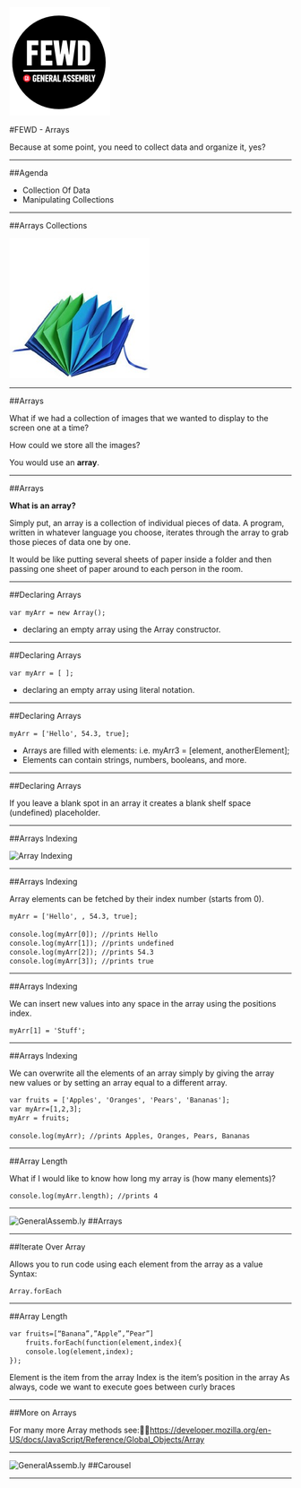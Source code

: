 ![GeneralAssemb.ly](../../img/icons/FEWD_Logo.png)

#FEWD - Arrays

Because at some point, you need to collect data and organize it, yes?

---


##Agenda

*	Collection Of Data
*	Manipulating Collections

---


##Arrays Collections


![accordion folder](../../img/unit_1/accordian.jpg)

---


##Arrays

What if we had a collection of images that we wanted to display to the screen one at a time? 

How could we store all the images? 

You would use an **array**.

---


##Arrays

__What is an array?__

Simply put, an array is a collection of individual pieces of data. A program, written in whatever language you choose, iterates through the array to grab those pieces of data one by one.

It would be like putting several sheets of paper inside a folder and then passing one sheet of paper around to each person in the room.

---



##Declaring Arrays

```var myArr = new Array();```

*	declaring an empty array using the Array constructor.

---


##Declaring Arrays

```var myArr = [ ];```

*	declaring an empty array using literal notation.
	
---

##Declaring Arrays

```myArr = ['Hello', 54.3, true];```

*	Arrays are filled with elements: i.e. myArr3 = [element, anotherElement];
*	Elements can contain strings, numbers, booleans, and more.
	

---

##Declaring Arrays
	
	
If you leave a blank spot in an array it creates a blank shelf space (undefined) placeholder.

---


##Arrays Indexing

![Array Indexing](../../img/unit_1/array_index_diagram.png)


---


##Arrays Indexing

Array elements can be fetched by their index number (starts from 0).

	myArr = ['Hello', , 54.3, true];

	console.log(myArr[0]); //prints Hello
	console.log(myArr[1]); //prints undefined
	console.log(myArr[2]); //prints 54.3
	console.log(myArr[3]); //prints true
	
---


##Arrays Indexing

We can insert new values into any space in the array using the positions index.

	myArr[1] = 'Stuff';


---


##Arrays Indexing

We can overwrite all the elements of an array simply by giving the array new values or by setting an array equal to a different array.
	
	var fruits = ['Apples', 'Oranges', 'Pears', 'Bananas'];
	var myArr=[1,2,3];
	myArr = fruits;
	
	console.log(myArr); //prints Apples, Oranges, Pears, Bananas

---

##Array Length

What if I would like to know how long my array is (how many elements)?
	
	console.log(myArr.length); //prints 4

---

![GeneralAssemb.ly](../../img/icons/code_along.png)
##Arrays

---


##Iterate Over Array

Allows you to run code using each element from the array as a value
Syntax:

	Array.forEach



---


##Array Length

	var fruits=[“Banana”,”Apple”,”Pear”]
		fruits.forEach(function(element,index){
		console.log(element,index);
	});

<aside class="notes">
Element is the item from the array
Index is the item’s position in the array
As always, code we want to execute goes between curly braces
</aside>

---


##More on Arrays

For many more Array methods see:https://developer.mozilla.org/en-US/docs/JavaScript/Reference/Global_Objects/Array


---



![GeneralAssemb.ly](../../img/icons/exercise_icon_md.png)
##Carousel

---
